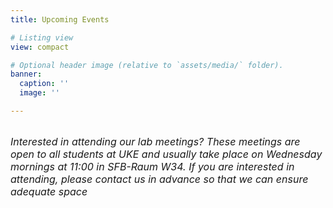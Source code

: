 ```yaml
---
title: Upcoming Events

# Listing view
view: compact

# Optional header image (relative to `assets/media/` folder).
banner:
  caption: ''
  image: ''

---
```

<br />
<span style="font-size: 12pt;"><em>Interested in attending our lab meetings? These meetings are open to all students at UKE and usually take place on Wednesday mornings at 11:00 in SFB-Raum W34. If you are interested in attending, please contact us in advance so that we can ensure adequate space</em></span><br><br>

<script src="//ajax.googleapis.com/ajax/libs/jquery/1.7.1/jquery.min.js"></script>
<script>
    function arrayToTable(tableData) {
      console.log(tableData)
      console.log('arrayToTable function triggered')
      var table = $('<div class="event-table"></div>')
      console.log(table)
      for (const i in tableData) {
        var rowData = tableData[i]
        var row = $('<div class="event-row"></div>')
        // extract the dates 
        var dateStr = rowData.Date;
        if (dateStr !== '') {
          console.log(dateStr)
          const dateParts = dateStr.split(".");
          const date = new Date(dateParts[2], dateParts[1] - 1, dateParts[0]);
          const dayOfWeek = date.toLocaleString("en-US", { weekday: "short" });
          const month = date.toLocaleString("en-US", { month: "short" });
          const day = date.getDate();
          const formattedDate = `<b>${day}</b> <span style="font-size: 10pt; font-variant-caps: small-caps;">${month}, <em>${dayOfWeek}</em></span> `;
          var event_date = $('<div class="event-row-date">'+formattedDate+'</div>')
        } else {
          var event_date = $('<div class="event-row-date"></div>')
        }
        row.append(event_date)
        // now we include the rest of the details 
        var row_details = $(`<div class="event-row-details" onclick="toggleDetails('`+sanitise(rowData.Description)+`')"></div>`)
        var timeStr = rowData.Time;
        if (timeStr !== '') {
          const timeParts = timeStr.split(":");
          const hours = parseInt(timeParts[0]);
          const minutes = timeParts[1];
          const formattedTime = getFormattedTime(hours, minutes);
          var event_time = $('<div class="event-row-time">'+formattedTime+'</div>')
        } else {
          var event_time = $('<div class="event-row-time-empty"></div>')
        }
        row_details.append(event_time)
        var presenter = rowData.Who;
        var event_title = $('<div class="event-row-title">'+presenter+'</div>')
        row_details.append(event_title)
        if (rowData.Location !== '') {
          var event_loc = $('<div class="event-row-location">'+rowData.Location+'</div>')
          row_details.append(event_loc)
        } 
        row.append(row_details)
        table.append(row)
      }
      console.log(table)
      return table;
    }
    function sanitise(string) {
      const map = {
          '&': '&amp;',
          '<': '&lt;',
          '>': '&gt;',
          '"': '&quot;',
          "'": '&#x27;',
          "/": '&#x2F;',
          ",": '&#44;',
      };
      const reg = /[&<>"'/]/ig;
      return string.replace(reg, (match)=>(map[match]));
    }
    function toggleDetails(description) { 
      console.log('Toggling the popup')
      var popup = document.getElementById('event-details-popup');
      if (description !== '') {
        popup.innerHTML = '<span class="event-notes">'+description+'</span>';
      } else {
        popup.innerHTML = '<span class="event-notes">This meeting will involve a presentation by a lab member and is open to visitors. Please get in touch if you would like more information</span>';
      }
      popup.classList.toggle('show')
    }
    function getFormattedTime(hours, minutes) {
      const ampm = hours < 12 ? "am" : "pm";
      hours = hours % 12;
      if (hours === 0) {
        hours = 12;
      }
      return `${hours}${minutes === "00" ? "" : `:${minutes}`}${ampm}`;
    }
    function csvToJson(csvData) {
      var lines = csvData.split("\n");
      var headers = lines[0].split(",");
      var jsonData = [];
      for (var i = 1; i < lines.length; i++) {
        var obj = {};
        var line = lines[i].split(",");
        for (var j = 0; j < headers.length; j++) {
          obj[headers[j].trim()] = line[j].trim();
        }
        jsonData.push(obj);
      }
      return jsonData;
    }
    $.ajax({
        type: "GET",
        url: "https://docs.google.com/spreadsheets/d/e/2PACX-1vQI1N_CUatG--9q0EH0gqwhEik2M85aiEXWX9pXekQoeFDOCHY1SvXo2gb5RFozTCk7M-CLJ4ztskw-/pub?gid=0&single=true&output=csv",
        success: function (data) {
          $('.article-style').append(arrayToTable(csvToJson(data)));
        }
    });
</script>

<div class="popup"><span class="popuptext" id="event-details-popup"></span></div>

